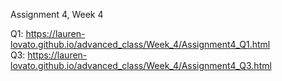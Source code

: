 Assignment 4, Week 4

Q1: https://lauren-lovato.github.io/advanced_class/Week_4/Assignment4_Q1.html  
Q3:  https://lauren-lovato.github.io/advanced_class/Week_4/Assignment4_Q3.html
